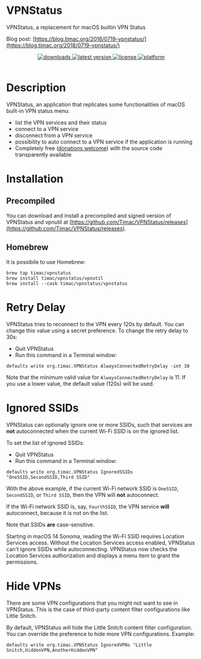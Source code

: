 # VPNStatus
VPNStatus, a replacement for macOS builtin VPN Status

Blog post: [https://blog.timac.org/2018/0719-vpnstatus/](https://blog.timac.org/2018/0719-vpnstatus/)

<div align="center">
<!-- shields -->
<!-- downloads -->
<a href="https://github.com/Timac/VPNStatus/releases">
<img src="https://img.shields.io/github/downloads/Timac/VPNStatus/total.svg?style=flat" alt="downloads"/>
</a>
<!-- version -->
<a href="https://github.com/Timac/VPNStatus/releases">
<img src="https://img.shields.io/github/release-pre/Timac/VPNStatus.svg?style=flat" alt="latest version"/>
</a>
<!-- license -->
<a href="https://github.com/Timac/VPNStatus/blob/master/LICENSE.txt">
<img src="https://img.shields.io/github/license/Timac/VPNStatus.svg?style=flat" alt="license"/>
</a>
<!-- platform -->
<a href="https://github.com/Timac/VPNStatus">
<img src="https://img.shields.io/badge/platform-macOS-lightgrey.svg?style=flat" alt="platform"/>
</a>

<br/>
<br/>
</div>



# Description
VPNStatus, an application that replicates some functionalities of macOS built-in VPN status menu:

- list the VPN services and their status
- connect to a VPN service
- disconnect from a VPN service
- possibility to auto connect to a VPN service if the application is running
- Completely free ([donations welcome](https://github.com/sponsors/Timac)) with the source code transparently available

# Installation


## Precompiled

You can download and install a precompiled and signed version of VPNStatus and vpnutil at [https://github.com/Timac/VPNStatus/releases](https://github.com/Timac/VPNStatus/releases).


## Homebrew

It is possibile to use Homebrew:

```
brew tap timac/vpnstatus
brew install timac/vpnstatus/vpnutil
brew install --cask timac/vpnstatus/vpnstatus
```


# Retry Delay

VPNStatus tries to reconnect to the VPN every 120s by default. You can change this value using a secret preference. To change the retry delay to 30s:

- Quit VPNStatus
- Run this command in a Terminal window:

```
defaults write org.timac.VPNStatus AlwaysConnectedRetryDelay -int 30
```

Note that the minimum valid value for `AlwaysConnectedRetryDelay` is 11. If you use a lower value, the default value (120s) will be used.

# Ignored SSIDs

VPNStatus can optionally ignore one or more SSIDs, such that services are **not** autoconnected when the current Wi-Fi SSID is on the ignored list.

To set the list of ignored SSIDs:

- Quit VPNStatus
- Run this command in a Terminal window:

```
defaults write org.timac.VPNStatus IgnoredSSIDs "OneSSID,SecondSSID,Third SSID"
```

With the above example, if the current Wi-Fi network SSID is `OneSSID`, `SecondSSID`, or `Third SSID`, then the VPN will **not** autoconnect.

If the Wi-Fi network SSID is, say, `FourthSSID`, the VPN service **will** autoconnect, because it is not on the list.

Note that SSIDs **are** case-sensitive.

Starting in macOS 14 Sonoma, reading the Wi-Fi SSID requires Location Services access. Without the Location Services access enabled, VPNStatus can't ignore SSIDs while autoconnecting. VPNStatus now checks the Location Services authorization and displays a menu item to grant the permissions.


# Hide VPNs

There are some VPN configurations that you might not want to see in VPNStatus. This is the case of third-party content filter configurations like Little Snitch. 

By default, VPNStatus will hide the Little Snitch content filter configuration. You can override the preference to hide more VPN configurations. Example:

```
defaults write org.timac.VPNStatus IgnoredVPNs "Little Snitch,HiddenVPN,AnotherHiddenVPN"
```
